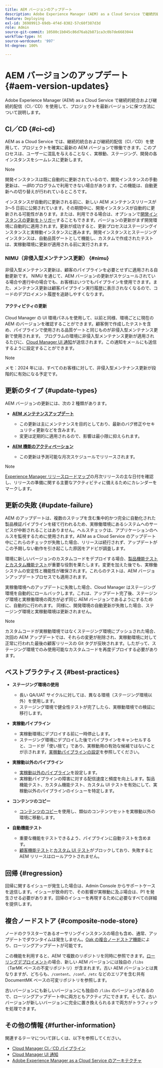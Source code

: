 ```yaml
---
title: AEM バージョンのアップデート
description: Adobe Experience Manager (AEM) as a Cloud Service で継続的統合および継続的配信（CI／CD）を使用して、プロジェクトを最新バージョンに保つ方法について説明します。
feature: Deploying
exl-id: 36989913-69db-4f4d-8302-57c60f387d3d
role: Admin
source-git-commit: 10580c1b045c86d76ab2b871ca3c0b7de6683044
workflow-type: ht
source-wordcount: '997'
ht-degree: 100%

---
```



# AEM バージョンのアップデート {#aem-version-updates}

Adobe Experience Manager (AEM) as a Cloud Service で継続的統合および継続的配信（CI／CD）を使用して、プロジェクトを最新バージョンに保つ方法について説明します。

## CI／CD {#ci-cd}

AEM as a Cloud Service では、継続的統合および継続的配信（CI／CD）を使用して、プロジェクトを確実に最新の AEM バージョンで稼働できます。このプロセスは、ユーザーに混乱を与えることなく、実稼動、ステージング、開発の各インスタンスをシームレスに更新します。

>[!NOTE]
> 開発インスタンスは既に自動的に更新されているので、開発インスタンスの手動更新は、_一部_&#x200B;のプログラムで利用できない場合があります。この機能は、自動更新への切り替えが行われているところです。

インスタンスが自動的に更新される前に、新しい AEM メンテナンスリリースが 3～5 日前に公開されています。その期間中に、開発インスタンスが自動的に更新される可能性があります。または、利用できる場合は、オプションで[開発インスタンスの更新をトリガー](/help/implementing/cloud-manager/manage-environments.md#updating-dev-environment)することもできます。バージョンの更新がまず開発環境に自動的に適用されます。更新が成功すると、更新プロセスはステージングインスタンスと実稼動インスタンスに進みます。開発インスタンスとステージングインスタンスは、自動品質ゲートとして機能し、カスタムで作成されたテストは、実稼動環境に更新が適用される前に実行されます。

### NIMU（非侵入型メンテナンス更新） {#nimu}

非侵入型メンテナンス更新は、顧客のパイプラインを必要とせずに適用される自動更新です。
NIMU を通じて、AEM バージョンの更新がスケジュールされている場合や進行中の場合でも、お客様はいつでもパイプラインを使用できます。また、メンテナンス更新は顧客パイプライン実行履歴に表示されなくなるので、コードのデプロイメント履歴を追跡しやすくなります。

#### アクティビティの更新

Cloud Manager の UI 環境パネルを使用して、以前と同様、環境ごとに現在の AEM のバージョンを確認することができます。顧客側で作成したテストを含め、パイプラインで使用される品質ゲートと同じものが非侵入型メンテナンス更新で使用されます。
プログラムの環境に非侵入型メンテナンス更新が適用されるたびに、[Cloud Manager UI 通知](/help/implementing/cloud-manager/notifications.md)が送信されます。この通知をメールにも送信するように設定することができます。

>[!NOTE]
>
> メモ：2024 年には、すべてのお客様に対して、非侵入型メンテナンス更新が段階的に有効になる予定です。


## 更新のタイプ {#update-types}

AEM バージョンの更新には、次の 2 種類があります。

* [**AEM メンテナンスアップデート**](/help/release-notes/maintenance/latest.md)

   * この更新は主にメンテナンスを目的としており、最新のバグ修正やセキュリティ更新などを含みます。
   * 変更は定期的に適用されるので、影響は最小限に抑えられます。

* [**AEM 機能のアクティベーション**](/help/release-notes/release-notes-cloud/release-notes-current.md)

   * この更新は予測可能な月次スケジュールでリリースされます。

>[!NOTE]
>
> [Experience Manager リリースロードマップ](https://experienceleague.adobe.com/docs/experience-manager-release-information/aem-release-updates/update-releases-roadmap.html?lang=ja#aem-as-cloud-service)の月次リリースの主な日付を確認し、リリースの準備に関する主要なアクティビティに備えるためにカレンダーをマークします。

## 更新の失敗 {#update-failure}

AEM のアップデートは、複数のステップを含む集中的かつ完全に自動化された製品検証パイプラインを経て行われるため、実稼働環境にあるシステムへのサービスが中断されることはありません。ヘルスチェックは、アプリケーションのヘルスを監視するために使用されます。AEM as a Cloud Service のアップデート中にこれらのチェックが失敗した場合、リリースは続行されず、アップデートがこの予期しない動作を引き起こした原因をアドビが調査します。

環境に新しいバージョンのカスタムコードをデプロイする場合、[製品機能テストとカスタム機能テスト](/help/implementing/cloud-manager/overview-test-results.md#functional-testing)が重要な役割を果たします。変更を加えた後でも、実稼働システムの安定性と機能性が確保されます。これらのテストは、AEM バージョンアップデートプロセスでも適用されます。

実稼働環境へのアップデートに失敗した場合、Cloud Manager はステージング環境を自動的にロールバックします。これは、アップデート完了後、ステージング環境と実稼働環境の両方が必ず同じ AEM バージョンであるようにするために、自動的に行われます。
同様に、開発環境の自動更新が失敗した場合、ステージング環境と実稼動環境は更新されません。

>[!NOTE]
>
>カスタムコードが実稼動環境ではなくステージング環境にプッシュされた場合、次回の AEM アップデートでは、それらの変更が削除され、実稼動環境に対して正常に行われた最後の顧客リリースの Git タグが反映されます。したがって、ステージング環境でのみ使用可能なカスタムコードを再度デプロイする必要があります。

## ベストプラクティス {#best-practices}

* **ステージング環境の使用**
   * 長い QA/UAT サイクルに対しては、異なる環境（ステージング環境以外）を使用します。
   * ステージング環境で健全性テストが完了したら、実稼動環境での検証に移行します。

* **実稼動パイプライン**
   * 実稼動環境にデプロイする前に一時停止します。
   * ステージング環境にデプロイした後でパイプラインをキャンセルすると、コードが「使い捨て」であり、実稼動用の有効な候補ではないことが示されます。[実稼動パイプラインの設定](/help/implementing/cloud-manager/configuring-pipelines/configuring-production-pipelines.md)を参照してください。

* **実稼動以外のパイプライン**
   * [実稼動以外のパイプライン](/help/implementing/cloud-manager/configuring-pipelines/configuring-non-production-pipelines.md#full-stack-code)を設定します。
   * 実稼動パイプラインの障害に対する配信速度と頻度を向上します。製品機能テスト、カスタム機能テスト、カスタム UI テストを有効にして、実稼動以外のパイプラインのイシューを特定します。

* **コンテンツのコピー**
   * [コンテンツのコピー](/help/implementing/developing/tools/content-copy.md)を使用し、類似のコンテンツセットを実稼動以外の環境に移動します。

* **自動機能テスト**
   * 重要な機能をテストできるよう、パイプラインに自動テストを含めます。
   * [顧客機能テスト](/help/implementing/cloud-manager/functional-testing.md#custom-functional-testing)と[カスタム UI テスト](/help/implementing/cloud-manager/functional-testing.md#custom-ui-testing)がブロックしており、失敗すると AEM リリースはロールアウトされません。

## 回帰 {#regression}

回帰に関するイシューが発生した場合は、Admin Console からサポートケースを送信します。イシューが致命的で、その影響が実稼動に及ぶ場合は、P1 を発生させる必要があります。回帰のイシューを再現するために必要なすべての詳細を提供します。

## 複合ノードストア {#composite-node-store}

ノードのクラスターであるオーサリングインスタンスの場合も含め、通常、アップデートでダウンタイムは発生しません。[Oak の複合ノードストア機能](https://jackrabbit.apache.org/oak/docs/nodestore/compositens.html)により、ローリングアップデートが可能です。

この機能を利用すると、AEM で複数のリポジトリを同時に参照できます。[ローリングデプロイメント](/help/implementing/deploying/overview.md#how-rolling-deployments-work)の場合、新しい AEM バージョンには独自の `/libs` （TarMK ベースの不変リポジトリ）が含まれます。古い AEM バージョンとは異なりますが、どちらも、`/content`、`/conf`、`/etc` などのエリアを含む共有 DocumentMK ベースの可変リポジトリを参照します。

古いバージョンにも新しいバージョンにも独自の `/libs` のバージョンがあるので、ローリングアップデート中に両方ともアクティブにできます。そして、古いバージョンが新しいバージョンに完全に置き換えられるまで両方がトラフィックを処理できます。

## その他の情報 {#further-information}

関連するテーマについて詳しくは、以下を参照してください。

* [Cloud Manager CI／CD パイプライン](/help/implementing/cloud-manager/configuring-pipelines/introduction-ci-cd-pipelines.md)
* [Cloud Manager UI 通知](/help/implementing/cloud-manager/notifications.md)
* [Adobe Experience Manager as a Cloud Service のアーキテクチャ](/help/overview/architecture.md)
